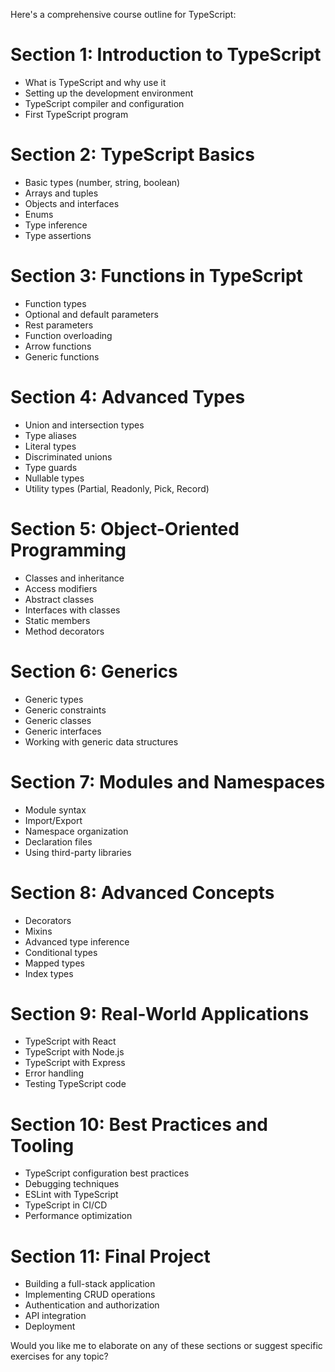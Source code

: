 Here's a comprehensive course outline for TypeScript:

# Section 1: Introduction to TypeScript
- What is TypeScript and why use it
- Setting up the development environment
- TypeScript compiler and configuration
- First TypeScript program

# Section 2: TypeScript Basics
- Basic types (number, string, boolean)
- Arrays and tuples
- Objects and interfaces
- Enums
- Type inference
- Type assertions

# Section 3: Functions in TypeScript
- Function types
- Optional and default parameters
- Rest parameters
- Function overloading
- Arrow functions
- Generic functions

# Section 4: Advanced Types
- Union and intersection types
- Type aliases
- Literal types
- Discriminated unions
- Type guards
- Nullable types
- Utility types (Partial, Readonly, Pick, Record)

# Section 5: Object-Oriented Programming
- Classes and inheritance
- Access modifiers
- Abstract classes
- Interfaces with classes
- Static members
- Method decorators

# Section 6: Generics
- Generic types
- Generic constraints
- Generic classes
- Generic interfaces
- Working with generic data structures

# Section 7: Modules and Namespaces
- Module syntax
- Import/Export
- Namespace organization
- Declaration files
- Using third-party libraries

# Section 8: Advanced Concepts
- Decorators
- Mixins
- Advanced type inference
- Conditional types
- Mapped types
- Index types

# Section 9: Real-World Applications
- TypeScript with React
- TypeScript with Node.js
- TypeScript with Express
- Error handling
- Testing TypeScript code

# Section 10: Best Practices and Tooling
- TypeScript configuration best practices
- Debugging techniques
- ESLint with TypeScript
- TypeScript in CI/CD
- Performance optimization

# Section 11: Final Project
- Building a full-stack application
- Implementing CRUD operations
- Authentication and authorization
- API integration
- Deployment

Would you like me to elaborate on any of these sections or suggest specific exercises for any topic?